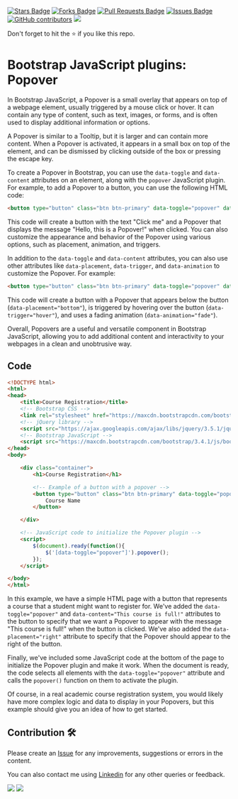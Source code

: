 <a href="https://github.com/drshahizan/learn-php/stargazers"><img src="https://img.shields.io/github/stars/drshahizan/learn-php" alt="Stars Badge"/></a>
<a href="https://github.com/drshahizan/learn-php/network/members"><img src="https://img.shields.io/github/forks/drshahizan/learn-php" alt="Forks Badge"/></a>
<a href="https://github.com/drshahizan/learn-php/pulls"><img src="https://img.shields.io/github/issues-pr/drshahizan/learn-php" alt="Pull Requests Badge"/></a>
<a href="https://github.com/drshahizan/learn-php/issues"><img src="https://img.shields.io/github/issues/drshahizan/learn-php" alt="Issues Badge"/></a>
<a href="https://github.com/drshahizan/learn-php/graphs/contributors"><img alt="GitHub contributors" src="https://img.shields.io/github/contributors/drshahizan/learn-php?color=2b9348"></a>
![](https://visitor-badge.glitch.me/badge?page_id=drshahizan/learn-php)

Don't forget to hit the :star: if you like this repo.

# Bootstrap JavaScript plugins: Popover

In Bootstrap JavaScript, a Popover is a small overlay that appears on top of a webpage element, usually triggered by a mouse click or hover. It can contain any type of content, such as text, images, or forms, and is often used to display additional information or options.

A Popover is similar to a Tooltip, but it is larger and can contain more content. When a Popover is activated, it appears in a small box on top of the element, and can be dismissed by clicking outside of the box or pressing the escape key.

To create a Popover in Bootstrap, you can use the `data-toggle` and `data-content` attributes on an element, along with the `popover` JavaScript plugin. For example, to add a Popover to a button, you can use the following HTML code:

```html
<button type="button" class="btn btn-primary" data-toggle="popover" data-content="Hello, this is a Popover!">Click me</button>
```

This code will create a button with the text "Click me" and a Popover that displays the message "Hello, this is a Popover!" when clicked. You can also customize the appearance and behavior of the Popover using various options, such as placement, animation, and triggers.

In addition to the `data-toggle` and `data-content` attributes, you can also use other attributes like `data-placement`, `data-trigger`, and `data-animation` to customize the Popover. For example:

```html
<button type="button" class="btn btn-primary" data-toggle="popover" data-content="Hello, this is a Popover!" data-placement="bottom" data-trigger="hover" data-animation="fade">Click me</button>
```

This code will create a button with a Popover that appears below the button (`data-placement="bottom"`), is triggered by hovering over the button (`data-trigger="hover"`), and uses a fading animation (`data-animation="fade"`).

Overall, Popovers are a useful and versatile component in Bootstrap JavaScript, allowing you to add additional content and interactivity to your webpages in a clean and unobtrusive way.

## Code

```html
<!DOCTYPE html>
<html>
<head>
	<title>Course Registration</title>
	<!-- Bootstrap CSS -->
	<link rel="stylesheet" href="https://maxcdn.bootstrapcdn.com/bootstrap/3.4.1/css/bootstrap.min.css">
	<!-- jQuery library -->
	<script src="https://ajax.googleapis.com/ajax/libs/jquery/3.5.1/jquery.min.js"></script>
	<!-- Bootstrap JavaScript -->
	<script src="https://maxcdn.bootstrapcdn.com/bootstrap/3.4.1/js/bootstrap.min.js"></script>
</head>
<body>

	<div class="container">
		<h1>Course Registration</h1>

		<!-- Example of a button with a popover -->
		<button type="button" class="btn btn-primary" data-toggle="popover" data-content="This course is full!" data-placement="right">
			Course Name
		</button>

	</div>

	<!-- JavaScript code to initialize the Popover plugin -->
	<script>
		$(document).ready(function(){
			$('[data-toggle="popover"]').popover();
		});
	</script>

</body>
</html>
```

In this example, we have a simple HTML page with a button that represents a course that a student might want to register for. We've added the `data-toggle="popover"` and `data-content="This course is full!"` attributes to the button to specify that we want a Popover to appear with the message "This course is full!" when the button is clicked. We've also added the `data-placement="right"` attribute to specify that the Popover should appear to the right of the button.

Finally, we've included some JavaScript code at the bottom of the page to initialize the Popover plugin and make it work. When the document is ready, the code selects all elements with the `data-toggle="popover"` attribute and calls the `popover()` function on them to activate the plugin.

Of course, in a real academic course registration system, you would likely have more complex logic and data to display in your Popovers, but this example should give you an idea of how to get started.

## Contribution 🛠️
Please create an [Issue](https://github.com/drshahizan/learn-php/issues) for any improvements, suggestions or errors in the content.

You can also contact me using [Linkedin](https://www.linkedin.com/in/drshahizan/) for any other queries or feedback.

![](https://komarev.com/ghpvc/?username=drshahizan&label=Views&color=0e75b6&style=flat)
![](https://hit.yhype.me/github/profile?user_id=81284918)

